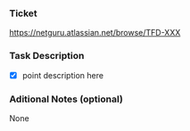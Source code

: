 ### Ticket

https://netguru.atlassian.net/browse/TFD-XXX

### Task Description

- [x] point description here

### Aditional Notes (optional)

None

